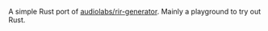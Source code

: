 A simple Rust port of [audiolabs/rir-generator](https://github.com/audiolabs/rir-generator). Mainly a playground to try out Rust.
